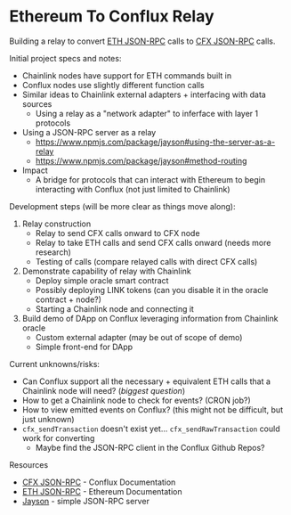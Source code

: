# Ethereum To Conflux Relay
Building a relay to convert [ETH JSON-RPC](https://github.com/ethereum/wiki/wiki/JSON-RPC) calls to [CFX JSON-RPC](https://developer.conflux-chain.org/docs/conflux-doc/docs/json_rpc/) calls.

Initial project specs and notes:
- Chainlink nodes have support for ETH commands built in
- Conflux nodes use slightly different function calls
- Similar ideas to Chainlink external adapters + interfacing with data sources
  - Using a relay as a "network adapter" to inferface with layer 1 protocols
- Using a JSON-RPC server as a relay
  - https://www.npmjs.com/package/jayson#using-the-server-as-a-relay
  - https://www.npmjs.com/package/jayson#method-routing
- Impact
  - A bridge for protocols that can interact with Ethereum to begin interacting with Conflux (not just limited to Chainlink)

Development steps (will be more clear as things move along):
1. Relay construction
   - Relay to send CFX calls onward to CFX node
   - Relay to take ETH calls and send CFX calls onward (needs more research)
   - Testing of calls (compare relayed calls with direct CFX calls)
1. Demonstrate capability of relay with Chainlink
   - Deploy simple oracle smart contract
   - Possibly deploying LINK tokens (can you disable it in the oracle contract + node?)
   - Starting a Chainlink node and connecting it
1. Build demo of DApp on Conflux leveraging information from Chainlink oracle
   - Custom external adapter (may be out of scope of demo)
   - Simple front-end for DApp

Current unknowns/risks:
- Can Conflux support all the necessary + equivalent ETH calls that a Chainlink node will need? (_biggest question_)
- How to get a Chainlink node to check for events? (CRON job?)
- How to view emitted events on Conflux? (this might not be difficult, but just unknown)
- `cfx_sendTransaction` doesn't exist yet... `cfx_sendRawTransaction` could work for converting
   - Maybe find the JSON-RPC client in the Conflux Github Repos?

Resources
- [CFX JSON-RPC](https://developer.conflux-chain.org/docs/conflux-doc/docs/json_rpc/) - Conflux Documentation
- [ETH JSON-RPC](https://github.com/ethereum/wiki/wiki/JSON-RPC) - Ethereum Documentation
- [Jayson](https://github.com/tedeh/jayson) - simple JSON-RPC server
